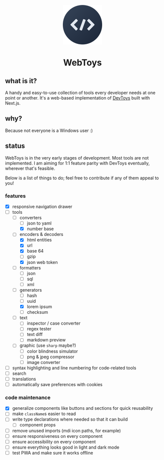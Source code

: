 <div align="center">
	<img src="logo/logo-circle-128.png" alt="WebToys logo">
	<h1>WebToys</h1>
</div>

## what is it?

A handy and easy-to-use collection of tools every developer needs at one point or another. It's a web-based implementation of [DevToys](https://github.com/veler/DevToys) built with Next.js.

## why?

Because not everyone is a Windows user :)

## status

WebToys is in the very early stages of development. Most tools are not implemented. I am aiming for 1:1 feature parity with DevToys eventually, wherever that's feasible.

Below is a list of things to do; feel free to contribute if any of them appeal to you!

### features

- [x] responsive navigation drawer
- [ ] tools
  - [ ] converters
    - [ ] json to yaml
    - [x] number base
  - [ ] encoders & decoders
    - [x] html entities
    - [x] url
    - [x] base 64
    - [ ] gzip
    - [x] json web token
  - [ ] formatters
    - [ ] json
    - [ ] sql
    - [ ] xml
  - [ ] generators
    - [ ] hash
    - [ ] uuid
    - [x] lorem ipsum
    - [ ] checksum
  - [ ] text
    - [ ] inspector / case converter
    - [ ] regex tester
    - [ ] text diff
    - [ ] markdown preview
  - [ ] graphic (use `sharp` maybe?)
    - [ ] color blindness simulator
    - [ ] png & jpeg compressor
    - [ ] image converter
- [ ] syntax highlighting and line numbering for code-related tools
- [ ] search
- [ ] translations
- [ ] automatically save preferences with cookies

### code maintenance

- [x] generalize components like buttons and sections for quick reusability
- [ ] make `className`s easier to read
- [ ] write type declarations where needed so that it can build
  - [ ] component props
- [ ] remove unused imports (mdi icon paths, for example)
- [ ] ensure responsiveness on every component
- [ ] ensure accessibility on every component
- [ ] ensure everything looks good in light and dark mode
- [ ] test PWA and make sure it works offline
